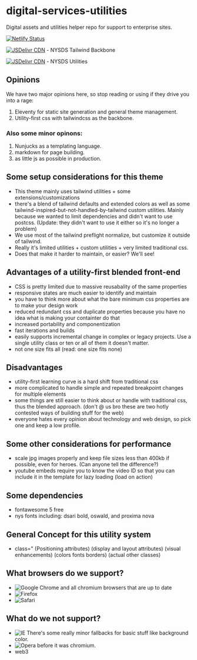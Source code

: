 # digital-services-utilities
Digital assets and utilities helper repo for support to enterprise sites.

[![Netlify Status](https://api.netlify.com/api/v1/badges/a7412bea-c62d-4933-9c11-e074fb4f856e/deploy-status)](https://app.netlify.com/sites/eloquent-dijkstra-000cc5/deploys)

  [![JSDelivr CDN](https://data.jsdelivr.com/v1/package/gh/OGS-Digital-Service/digital-services-utilities/badge?style=rounded)](https://cdn.jsdelivr.net/gh/OGS-Digital-Service/digital-services-utilities@main/_site/css/tailwind.css) - NYSDS Tailwind Backbone 
  
   [![JSDelivr CDN](https://data.jsdelivr.com/v1/package/gh/OGS-Digital-Service/digital-services-utilities/badge?style=rounded)](https://cdn.jsdelivr.net/gh/OGS-Digital-Service/digital-services-utilities@main/_site/css/nysds-utilities.css) - NYSDS Utilities 

## Opinions
We have two major opinions here, so stop reading or using if they drive you into a rage:
1. Eleventy for static site generation and general theme management.
2. Utility-first css with tailwindcss as the backbone.

### Also some minor opinons:
1. Nunjucks as a templating language.
2. markdown for page building.
3. as little js as possible in production.

## Some setup considerations for this theme
- This theme mainly uses tailwind utilities + some extensions/customizations
- there's a blend of tailwind defaults and extended colors as well as some tailwind-inspired-but-not-handled-by-tailwind custom utilities. Mainly because we wanted to limit dependencies and didn't want to use postcss. (Update: they didn't want to use it either so it's no longer a problem)
- We use most of the tailwind preflight normalize, but customize it outside of tailwind.
- Really it's limited utilities + custom utilities + very limited traditional css.
- Does that make it harder to maintain, or easier? We'll see!

## Advantages of a utility-first blended front-end
- CSS is pretty limited due to massive reusabality of the same properties
- responsive states are much easier to identify and maintain
- you have to think more about what the bare minimum css properties are to make your design work
- reduced redundant css and duplicate properties because you have no idea what is making your containter do that
- increased portability and componentization 
- fast iterations and builds
- easily supports incremental change in complex or legacy projects. Use a single utility class or ten or all of them it doesn't matter. 
- not one size fits all (read: one size fits none)

## Disadvantages 
- utility-first learning curve is a hard shift from traditional css
- more complicated to handle simple and repeated breakpoint changes for multiple elements
- some things are still easier to think about or handle with traditional css, thus the blended approach. (don't @ us bro these are two hotly contested ways of building stuff for the web)
- everyone hates every opinion about technology and web design, so pick one and keep a low profile. 

## Some other considerations for performance
- scale jpg images properly and keep file sizes less than 400kb if possible, even for heroes. (Can anyone tell the difference?)
- youtube embeds require you to know the video ID so that you can include it in the template for lazy loading (load on action)


## Some dependencies 
- fontawesome 5 free
- nys fonts including: dsari bold, oswald, and proxima nova


## General Concept for this utility system
- class=" (Positioning attributes) (display and layout attributes) (visual enhancements) (colors fonts borders) (actual other classes) 


## What browsers do we support?
- ![Google Chrome](https://img.shields.io/badge/Google%20Chrome-4285F4?style=for-the-badge&logo=GoogleChrome&logoColor=white) and all chromium browsers that are up to date
- ![Firefox](https://img.shields.io/badge/Firefox-FF7139?style=for-the-badge&logo=Firefox-Browser&logoColor=white)
- ![Safari](https://img.shields.io/badge/Safari-000000?style=for-the-badge&logo=Safari&logoColor=white)


## What do we not support?
- ![IE](https://img.shields.io/badge/Internet%20Explorer-0076D6?style=for-the-badge&logo=Internet%20Explorer&logoColor=white) There's some really minor fallbacks for basic stuff like background color. 
- ![Opera](https://img.shields.io/badge/Opera-FF1B2D?style=for-the-badge&logo=Opera&logoColor=white) before it was chromium.
- web3 
